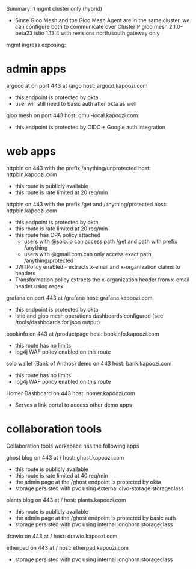 Summary:
1 mgmt cluster only (hybrid)
- Since Gloo Mesh and the Gloo Mesh Agent are in the same cluster, we can configure both to communicate over ClusterIP
gloo mesh 2.1.0-beta23
istio 1.13.4 with revisions
north/south gateway only

mgmt ingress exposing:

# admin apps
argocd at on port 443 at /argo
host: argocd.kapoozi.com
- this endpoint is protected by okta
- user will still need to basic auth after okta as well

gloo mesh on port 443 
host: gmui-local.kapoozi.com
- this endpoint is protected by OIDC + Google auth integration

# web apps
httpbin on 443 with the prefix /anything/unprotected
host: httpbin.kapoozi.com
- this route is publicly available
- this route is rate limited at 20 req/min

httpbin on 443 with the prefix /get and /anything/protected
host: httpbin.kapoozi.com
- this endpoint is protected by okta
- this route is rate limited at 20 req/min
- this route has OPA policy attached
    - users with @solo.io can access path /get and path with prefix /anything
    - users with @gmail.com can only access exact path /anything/protected
- JWTPolicy enabled - extracts x-email and x-organization claims to headers
- Transformation policy extracts the x-organization header from x-email header using regex

grafana on port 443 at /grafana
host: grafana.kapoozi.com
- this endpoint is protected by okta
- istio and gloo mesh operations dashboards configured (see /tools/dashboards for json output)

bookinfo on 443 at /productpage
host: bookinfo.kapoozi.com
- this route has no limits
- log4j WAF policy enabled on this route

solo wallet (Bank of Anthos) demo on 443
host: bank.kapoozi.com
- this route has no limits
- log4j WAF policy enabled on this route

Homer Dashboard on 443
host: homer.kapoozi.com
- Serves a link portal to access other demo apps

# collaboration tools
Collaboration tools workspace has the following apps

ghost blog on 443 at /
host: ghost.kapoozi.com
- this route is publicly available
- this route is rate limited at 40 req/min
- the admin page at the /ghost endpoint is protected by okta
- storage persisted with pvc using external civo-storage storageclass

plants blog on 443 at /
host: plants.kapoozi.com
- this route is publicly available
- the admin page at the /ghost endpoint is protected by basic auth
- storage persisted with pvc using internal longhorn storageclass

drawio on 443 at /
host: drawio.kapoozi.com

etherpad on 443 at /
host: etherpad.kapoozi.com
- storage persisted with pvc using internal longhorn storageclass